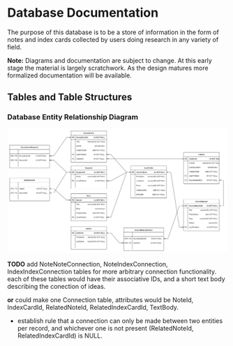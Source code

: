 # Database Documentation

The purpose of this database is to be a store of information in the form of notes and index cards collected by users doing research in any variety of field.

**Note:** Diagrams and documentation are subject to change. At this early stage the material is largely scratchwork. As the design matures more formalized documentation will be available.

## Tables and Table Structures

### Database Entity Relationship Diagram

![Alt text](KnowledgeBaseSchema.drawio-1.png)

**TODO** add NoteNoteConnection, NoteIndexConnection, IndexIndexConnection tables for more arbitrary connection functionality.
each of these tables would have their associative IDs, and a short text body describing the conection of ideas.

**or** could make one Connection table, attributes would be NoteId, IndexCardId, RelatedNoteId, RelatedIndexCardId, TextBody.

-   establish rule that a connection can only be made between two entities per record, and whichever one is not present (RelatedNoteId, RelatedIndexCardId) is NULL.
